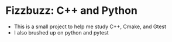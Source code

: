# Fizzbuzz: C++ and Python

- This is a small project to help me study C++, Cmake, and Gtest
- I also brushed up on python and pytest
